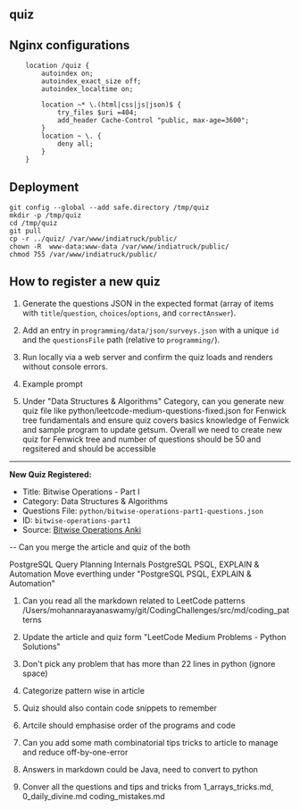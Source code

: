 ## quiz

## Nginx configurations

```
    location /quiz {
        autoindex on;
        autoindex_exact_size off;
        autoindex_localtime on;

        location ~* \.(html|css|js|json)$ {
            try_files $uri =404;
            add_header Cache-Control "public, max-age=3600";
        }
        location ~ \. {
            deny all;
        }
    }
```

## Deployment
```
git config --global --add safe.directory /tmp/quiz
mkdir -p /tmp/quiz
cd /tmp/quiz
git pull
cp -r ../quiz/ /var/www/indiatruck/public/
chown -R  www-data:www-data /var/www/indiatruck/public/
chmod 755 /var/www/indiatruck/public/
```


## How to register a new quiz
1. Generate the questions JSON in the expected format (array of items with `title`/`question`, `choices`/`options`, and `correctAnswer`).
2. Add an entry in `programming/data/json/surveys.json` with a unique `id` and the `questionsFile` path (relative to `programming/`).
3. Run locally via a web server and confirm the quiz loads and renders without console errors.
4. Example prompt

1. Under "Data Structures & Algorithms" Category, can you generate new quiz file like python/leetcode-medium-questions-fixed.json for Fenwick tree fundamentals and ensure   quiz covers basics knowledge of Fenwick and sample program to update getsum. Overall we need to create new quiz for Fenwick tree and number of questions should be 50 and regsitered and should be accessible

---
**New Quiz Registered:**  
- Title: Bitwise Operations - Part I  
- Category: Data Structures & Algorithms  
- Questions File: `python/bitwise-operations-part1-questions.json`  
- ID: `bitwise-operations-part1`  
- Source: [Bitwise Operations Anki](https://github.com/mohanmca/CodingChallenges/blob/master/src/md/coding_patterns/25_bits_binary_anki.md)


-- Can you merge the article and quiz of the both 

PostgreSQL Query Planning Internals
PostgreSQL PSQL, EXPLAIN & Automation
Move everthing under "PostgreSQL PSQL, EXPLAIN & Automation"



1. Can you read all the markdown related to LeetCode patterns /Users/mohannarayanaswamy/git/CodingChallenges/src/md/coding_patterns
2. Update the article and quiz form "LeetCode Medium Problems - Python Solutions"
3. Don't pick any problem that has more than 22 lines in python (ignore space)
4. Categorize pattern wise in article
5. Quiz should also contain code snippets to remember
6. Artcile should emphasise order of the programs and code 
7. Can you add some math combinatorial tips tricks to article to manage and reduce off-by-one-error
8. Answers in markdown could be Java, need to convert to python


9. Conver all the questions and tips and tricks from 1_arrays_tricks.md, 0_daily_divine.md coding_mistakes.md